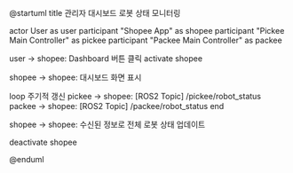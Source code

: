 @startuml
title 관리자 대시보드 로봇 상태 모니터링

actor User as user
participant "Shopee App" as shopee
participant "Pickee Main Controller" as pickee
participant "Packee Main Controller" as packee

user -> shopee: Dashboard 버튼 클릭
activate shopee

shopee -> shopee: 대시보드 화면 표시

loop 주기적 갱신
    pickee -> shopee: [ROS2 Topic] /pickee/robot_status
    packee -> shopee: [ROS2 Topic] /packee/robot_status
end

shopee -> shopee: 수신된 정보로
전체 로봇 상태 업데이트

deactivate shopee

@enduml